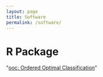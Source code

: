 ```yaml
---
layout: page
title: Software
permalink: /software/
---
```


R Package
===

"[ooc: Ordered Optimal Classification](https://github.com/tzuliu/ooc)"
